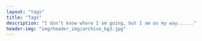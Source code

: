 ```yaml
---
layout: "tags"
title: "Tags"
description: "I don’t know where I am going, but I am on my way......"
header-img: "img/header_img/archive_bg3.jpg"
---
```


